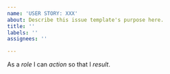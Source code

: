 ```yaml
---
name: 'USER STORY: XXX'
about: Describe this issue template's purpose here.
title: ''
labels: ''
assignees: ''

---
```


As a *role* I can *action* so that I *result*.
